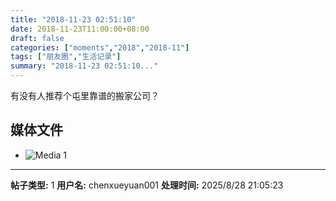 ```yaml
---
title: "2018-11-23 02:51:10"
date: 2018-11-23T11:00:00+08:00
draft: false
categories: ["moments","2018","2018-11"]
tags: ["朋友圈","生活记录"]
summary: "2018-11-23 02:51:10..."
---
```


有没有人推荐个屯里靠谱的搬家公司？

## 媒体文件

- ![Media 1](/Moments/photos/2018-11-23/201811230251100.jpg)

---

**帖子类型:** 1
**用户名:** chenxueyuan001
**处理时间:** 2025/8/28 21:05:23